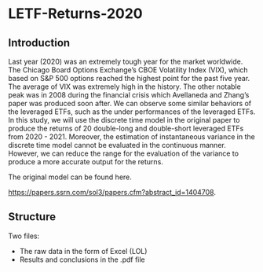 # LETF-Returns-2020

## Introduction

Last year (2020) was an extremely tough year for the market worldwide. The Chicago Board Options Exchange’s CBOE Volatility Index (VIX), which based on S&P 500 options reached the highest point for the past five year. The average of VIX was extremely high in the history. The other notable peak was in 2008 during the financial crisis which Avellaneda and Zhang’s paper was produced soon after. We can observe some similar behaviors of the leveraged ETFs, such as the under performances of the leveraged ETFs. In this study, we will use the discrete time model in the original paper to produce the returns of 20 double-long and double-short leveraged ETFs from 2020 - 2021. Moreover, the estimation of instantaneous variance in the discrete time model cannot be evaluated in the continuous manner. However, we can reduce the range for the evaluation of the variance to produce a more accurate output for the returns.

The original model can be found here.

https://papers.ssrn.com/sol3/papers.cfm?abstract_id=1404708.



## Structure 

Two files:

- The raw data in the form of Excel (LOL)
- Results and conclusions in the .pdf file
